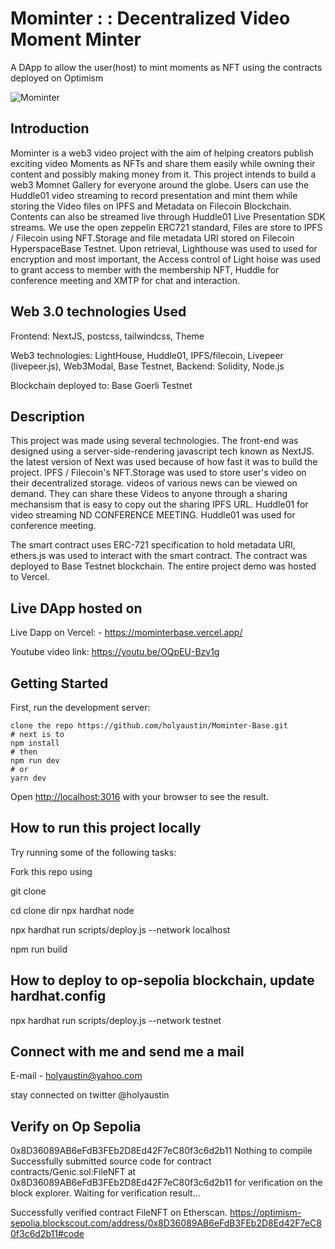 # Mominter : : Decentralized Video Moment Minter

A DApp to allow the user(host) to mint moments as NFT using the contracts deployed on Optimism

![Mominter](https://bafkreibsvdrhg4xrmdeujrz33smda7rziayuzpxb5cggcp4o5633sn4c2a.ipfs.nftstorage.link/)

## Introduction

Mominter is a web3 video project with the aim of helping creators publish exciting video Moments as NFTs  and share them easily while owning their content and possibly making money from it. This project intends to build a web3 Momnet Gallery for everyone around the globe. Users can use the Huddle01 video streaming to record presentation and mint them while storing the Video files on IPFS and Metadata on Filecoin Blockchain. 
Contents can also be streamed live through Huddle01 Live Presentation SDK streams. We use the open zeppelin ERC721 standard, Files are store to IPFS / Filecoin using NFT.Storage and  file metadata URI stored on Filecoin HyperspaceBase Testnet. Upon retrieval, Lighthouse was used to used for encryption and most important, the Access control of Light hoise was used to grant access to member with the membership NFT, Huddle for conference meeting and XMTP for chat and interaction.

## Web 3.0 technologies Used

Frontend: NextJS, postcss, tailwindcss, Theme

Web3 technologies: LightHouse, Huddle01,  IPFS/filecoin, Livepeer (livepeer.js), Web3Modal,  Base Testnet, 
Backend: Solidity, Node.js

Blockchain deployed to:  Base Goerli Testnet

## Description

This project was made using several technologies. The front-end was designed using a server-side-rendering javascript tech known as NextJS. the latest version of Next was used because of how fast it was to build the project.  IPFS / Filecoin's NFT.Storage was used to store user's video on their decentralized storage. videos of various news can be viewed on demand. They can share these Videos to anyone through a sharing mechansism that is easy to copy out the sharing IPFS URL. Huddle01 for video streaming ND CONFERENCE MEETING. Huddle01 was used for conference meeting.

The smart contract uses ERC-721 specification to hold metadata URI, ethers.js was used to interact with the smart contract. The contract was deployed to Base Testnet blockchain. The entire project demo was hosted to Vercel.

## Live DApp hosted on

Live Dapp on Vercel: - <https://mominterbase.vercel.app/>

 Youtube video link: <https://youtu.be/OQpEU-Bzv1g>

## Getting Started

First, run the development server:

```text
clone the repo https://github.com/holyaustin/Mominter-Base.git
# next is to 
npm install
# then
npm run dev
# or
yarn dev
```

Open [http://localhost:3016](http://localhost:3016) with your browser to see the result.

## How to run this project locally

Try running some of the following tasks:

Fork this repo using

git clone 

cd clone dir
npx hardhat node

npx hardhat run scripts/deploy.js --network localhost

npm run build

## How to deploy to op-sepolia  blockchain, update hardhat.config

npx hardhat run scripts/deploy.js --network testnet

## Connect with me and send me a mail

E-mail - holyaustin@yahoo.com

stay connected on twitter @holyaustin

## Verify on Op Sepolia

0x8D36089AB6eFdB3FEb2D8Ed42F7eC80f3c6d2b11
Nothing to compile
Successfully submitted source code for contract
contracts/Genic.sol:FileNFT at 0x8D36089AB6eFdB3FEb2D8Ed42F7eC80f3c6d2b11
for verification on the block explorer. Waiting for verification result...

Successfully verified contract FileNFT on Etherscan.
https://optimism-sepolia.blockscout.com/address/0x8D36089AB6eFdB3FEb2D8Ed42F7eC80f3c6d2b11#code